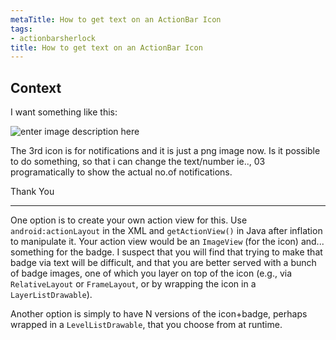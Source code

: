 ```yaml
---
metaTitle: How to get text on an ActionBar Icon
tags:
- actionbarsherlock
title: How to get text on an ActionBar Icon
---
```


## Context

I want something like this:


![enter image description here](https://i.stack.imgur.com/Bb8tW.png)


The 3rd icon is for notifications and it is just a png image now. Is it possible to do something, so that i can change the text/number ie.., 03 programatically to show the actual no.of notifications.


Thank You



---

One option is to create your own action view for this. Use `android:actionLayout` in the XML and `getActionView()` in Java after inflation to manipulate it. Your action view would be an `ImageView` (for the icon) and... something for the badge. I suspect that you will find that trying to make that badge via text will be difficult, and that you are better served with a bunch of badge images, one of which you layer on top of the icon (e.g., via `RelativeLayout` or `FrameLayout`, or by wrapping the icon in a `LayerListDrawable`).


Another option is simply to have N versions of the icon+badge, perhaps wrapped in a `LevelListDrawable`, that you choose from at runtime.

